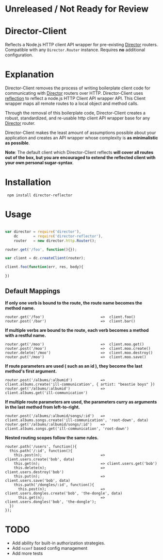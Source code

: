 # Unreleased / Not Ready for Review

# Director-Client

Reflects a Node.js HTTP client API wrapper for pre-existing [Director](http://github.com/flatiron/director) routers. Compatible with any `Director.Router` instance. Requires **no** additional configuration.

# Explanation

Director-Client removes the process of writing boilerplate client code for communicating with [Director](http://github.com/flatiron/director) routers over HTTP. Director-Client uses <a href="http://en.wikipedia.org/wiki/Reflection_(computer_programming)">reflection</a> to reflect a node.js HTTP Client API wrapper API. This Client wrapper maps all remote routes to a local object and method calls.

Through the removal of this boilerplate code, Director-Client creates a robust, standardized, and re-usable http client API wrapper base for any [Director](http://github.com/flatiron/director) router.

Director-Client makes the least amount of assumptions possible about your application and creates an API wrapper whose complexity is **as minimalistic as possible**. 

**Note**: The default client which Director-Client reflects **will cover all routes out of the box, but you are encouraged to extend the reflected client with your own personal sugar-syntax**. 


# Installation

     npm install director-reflector

# Usage

```js

var director = require('director'),
    dc       = require('director-reflector'),
    router   = new director.http.Router();

router.get('/foo', function(){});

var client = dc.createClient(router);

client.foo(function(err, res, body){
  
})


```

## Default Mappings

**If only one verb is bound to the route, the route name becomes the method name.**

```
router.get('/foo')                          =>  client.foo()
router.post('/bar')                         =>  client.bar()
```

**If multiple verbs are bound to the route, each verb becomes a method with a restful name.**

```
router.get('/moo')                          =>  client.moo.get()
router.post('/moo')                         =>  client.moo.create()
router.delete('/moo')                       =>  client.moo.destroy()
router.put('/moo')                          =>  client.moo.save()
```

**If route parameters are used ( such as an id ), they become the last method's first argument.**

```
router.post('/albums/:albumid')             =>  client.albums.create('ill-communication', { artist: "beastie boys" })
router.get('/albums/:albumid')              =>  client.albums.get('ill-communication')
```

**If multiple route parameters are used, the parameters curry as arguments in the last method from left-to-right.**

```
router.post('/albums/:albumid/songs/:id')   =>  client.albums.songs.create('ill-communication', 'root-down', data)
router.get('/albums/:albumid/songs/:id')    =>  client.albums.songs.get('ill-communication', 'root-down')
```

**Nested routing scopes follow the same rules.**

```
router.path('/users', function(){             
  this.path('/:id', function(){               
    this.post(n);                           => client.users.create('bob', data)
    this.get(n);                            => client.users.get('bob')
    this.delete(n);                         => client.users.destroy('bob')
    this.put(n);                            => client.users.save('bob', data)
    this.path('/dongles/:id', function(){
      this.post(n);                         => client.users.dongles.create('bob', 'the-dongle', data)
      this.get(n);                          => client.users.dongles('bob', 'the-dongle');
  })
});
```

# TODO

 - Add ability for built-in authorization strategies. 
 - Add `nconf` based config management
 - Add more tests
